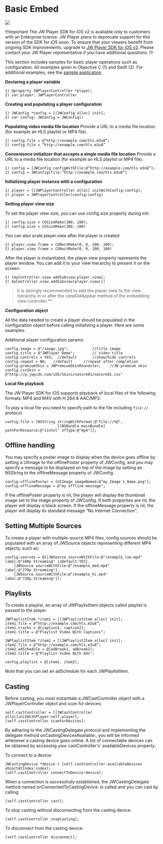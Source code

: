 # Basic Embed

<img src="https://img.shields.io/badge/%20-iOS%20v2%20DEPRECATED-FFBA43.svg?logo=apple">

!!!important
The JW Player SDK for iOS v2 is available only to customers with an Enterprise license. JW Player plans to deprecate support for this version of the SDK for iOS soon. To ensure that your viewers benefit from ongoing SDK improvements, upgrade to [JW Player SDK for iOS v3](https://developer.jwplayer.com/sdk/ios/docs/developer-guide/). Please contact your JW Player representative if you have additional questions.
!!!

This section includes samples for basic player operations such as configuration. All examples given in Objective C (1) and Swift (2). For additional examples, see the [sample application](https://github.com/jwplayer/jwplayer-sdk-ios-demo)

**Declaring a player variable**

	1) @property JWPlayerController *player;
	2) var player: JWPlayerController

**Creating and populating a player configuration**

	1) JWConfig *config = [[JWConfig alloc] init];
	2) var config: JWConfig = JWConfig()

**Populating video media file location**
Provide a URL to a media file location (for example an HLS playlist or MP4 file).

	1) config.file = @”http://example.com/hls.m3u8”; 
	2) config.file = “http://example.com/hls.m3u8”

**Convenience initializer that accepts a single media file location**
Provide a URL to a media file location (for example an HLS playlist or MP4 file).

	1) config = [JWConfig configWithFile:@”http://example.com/hls.m3u8”]; 
	2) config = JWConfig(file:”http://example.com/hls.m3u8”)

**Initializing player instance with a configuration**

	1) player = [[JWPlayerController alloc] initWithConfig:config];
	2) player = JWPlayerController(config:config)

**Setting player view size**   

To set the player view size, you can use config.size property during init:  

	1) config.size = CGSizeMake(100, 100); 
	2) config.size = CGSizeMake(100, 100)  

You can also scale player.view after the player is created:

	1) player.view.frame = CGRectMake(0, 0, 100, 100);
	2) player.view.frame = CGRectMake(0, 0, 100, 100)

After the player is instantiated, the player.view property represents the player window. You can add it to your view hierarchy to present it on the screen:

	1) [myController.view addSubview:player.view];
	2) myController.view.addSubview(player.view())

>It is strongly recommended to add the player view to the view hierarchy in or after the viewDidAppear method of the embedding view controller.**

**Configuration object**

All the data needed to create a player should be populated in the configuration object before calling initializing a player. Here are some examples.

Additional player configuration params:

	config.image = @"/image.jpg";			//title image
	config.title = @"JWPlayer Demo";		// video title
	config.controls = YES;  //default		//show/hide controls
	config.repeat = NO;   //default		//repeat after completion
	config.premiumSkin = JWPremiumSkinRoundster;	//JW premium skin
	config.cssSkin = @"http://p.jwpcdn.com/iOS/Skins/nature01/nature01.css"

**Local file playback**

The JW Player SDK for iOS supports playback of local files of the following formats: MP4 and M4V with H.264 & AAC/MP3.

To play a local file you need to specify path to the file including `file://` protocol.

    config.file = [NSString stringWithFormat:@"file://%@",
    						[[NSBundle mainBundle] pathForResource:@"sintel" ofType:@"mp4"]];



## Offline handling
You may specify a poster image to display when the device goes offline by setting a UIImage to the offlinePoster property of JWConfig, and you may specify a message to be displayed on top of the image by setting an NSString to the offlineMessage property of JWConfig.  

    config.offlinePoster = [UIImage imageNamed:@"my_Image's_Name.png"];
    config.offlineMessage = @"my offline message";

If the offlinePoster property is nil, the player will display the thumbnail image set to the image property of JWConfig. If both properties are nil, the player will display a black screen.
If the offlineMessage property is nil, the player will display its standard message "No Internet Connection".

## Setting Multiple Sources
To create a player with multiple-source MP4 files, config.sources should be populated with an array of JWSource objects representing different MP4 objects, such as:

	config.sources = @[[JWSource sourceWithFile:@"/example_low.mp4"
	label:@"180p Streaming" isDefault:YES],  
		[JWSource sourceWithFile:@"/example_med.mp4" 
	label:@"270p Streaming"],  
		[JWSource sourceWithFile:@"/example_hi.mp4" 
	label:@"720p Streaming"]];

## Playlists

To create a playlist, an array of JWPlaylistItem objects called playlist is passed to the player.

	JWPlaylistItem *item1 = [[JWPlaylistItem alloc] init];
	item1.file = @”http://example.com/hls.m3u8”;
	item1.tracks = @[caption1, caption2];
	item1.title = @"Playlist Video With Captions";

	JWPlaylistItem *item2 = [[JWPlaylistItem alloc] init];
	item2.file = @”http://example.com/hls.m3u8”;
	item2.adSchedule = @[adBreak1, adBreak2];
	item2.title = @"Playlist Video With Ads";
    
	config.playlist = @[item1, item2];

Note that you can set an adSchedule for each JWPlaylistItem.

## Casting
Before casting, you must instantiate a JWCastController object with a JWPlayerController object and scan for devices.

    self.castController = [[JWCastController alloc]initWithPlayer:self.player];
    [self.castController scanForDevices];

By adhering to the JWCastingDelegate protocol and implementing the delegate method onCastingDevicesAvailable:, you will be informed whenever a casting device goes online. A list of connectable devices can be obtained by accessing your castController's' availableDevices property. 

To connect to a device:

    JWCastingDevice *device = [self.castController.availableDevices objectAtIndex:index];
    [self.castController connectToDevice:device];

When a connection is successfully established, the JWCastingDelegate method named onConnectedToCastingDevice: is called and you can cast by calling:
    
    [self.castController cast];

To stop casting without disconnecting from the casting device:

    [self.castController stopCasting];

To disconnect from the casting device:

    [self.castController disconnect];
